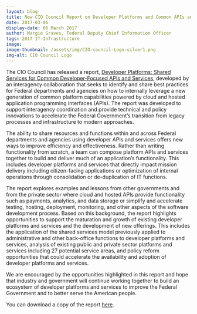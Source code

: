 ```yaml
---
layout: blog
title: New CIO Council Report on Developer Platforms and Common APIs and Services
date: 2017-03-06
display-date: 06 March 2017
author: Margie Graves, Federal Deputy Chief Information Officer
tags: 2017 IT-Infrastructure
image:
image-thumbnail: /assets/img/CIO-council-Logo-silver1.png
img-alt: CIO Council Logo
---
```

The CIO Council has released a report, [Developer Platforms: Shared Services for Common Developer-Focused APIs and Services](https://s3.amazonaws.com/sitesusa/wp-content/uploads/sites/1151/2017/06/Developer-Platforms.pdf), developed by an interagency collaboration that seeks to identify and share best practices for Federal departments and agencies on how to internally leverage a new generation of common platform capabilities powered by cloud and hosted application programming interfaces (APIs).  The report was developed to support interagency coordination and provide technical and policy innovations to accelerate the Federal Government’s transition from legacy processes and infrastructure to modern approaches.

The ability to share resources and functions within and across Federal departments and agencies using developer APIs and services offers new ways to improve efficiency and effectiveness. Rather than writing functionality from scratch, a team can compose platform APIs and services together to build and deliver much of an application’s functionality.  This includes developer platforms and services that directly impact mission delivery including citizen-facing applications or optimization of internal operations through consolidation or de-duplication of IT functions.

The report explores examples and lessons from other governments and from the private sector where cloud and hosted APIs provide functionality such as payments, analytics, and data storage or simplify and accelerate testing, hosting, deployment, monitoring, and other aspects of the software development process.  Based on this background, the report highlights opportunities to support the maturation and growth of existing developer platforms and services and the development of new offerings.  This includes the application of the shared services model previously applied to administrative and other back-office functions to developer platforms and services, analysis of existing public and private sector platforms and services including 27 potential service areas, and policy reform opportunities that could accelerate the availability and adoption of developer platforms and services.

We are encouraged by the opportunities highlighted in this report and hope that industry and government will continue working together to build an ecosystem of developer platforms and services to improve the Federal Government and to better serve the American people.

You can download a copy of the report [here](https://s3.amazonaws.com/sitesusa/wp-content/uploads/sites/1151/2017/06/Developer-Platforms.pdf).
